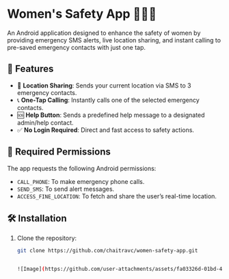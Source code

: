 

# Women's Safety App 🚨📍📱

An Android application designed to enhance the safety of women by providing emergency SMS alerts, live location sharing, and instant calling to pre-saved emergency contacts with just one tap.

## 📲 Features

- 📍 **Location Sharing**: Sends your current location via SMS to 3 emergency contacts.
- 📞 **One-Tap Calling**: Instantly calls one of the selected emergency contacts.
- 🆘 **Help Button**: Sends a predefined help message to a designated admin/help contact.
- ✅ **No Login Required**: Direct and fast access to safety actions.

## 🔐 Required Permissions

The app requests the following Android permissions:

- `CALL_PHONE`: To make emergency phone calls.
- `SEND_SMS`: To send alert messages.
- `ACCESS_FINE_LOCATION`: To fetch and share the user’s real-time location.

## 🛠️ Installation

1. Clone the repository:

   ```bash
   git clone https://github.com/chaitravc/women-safety-app.git


   ![Image](https://github.com/user-attachments/assets/fa03326d-01bd-480e-b738-3efc496cd72f)
